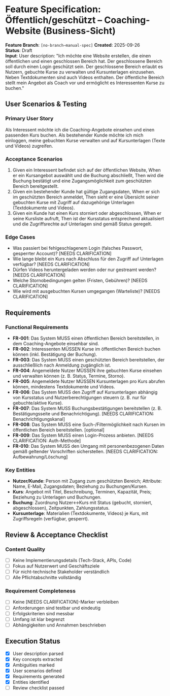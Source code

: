 # Feature Specification: Öffentlich/geschützt – Coaching-Website (Business-Sicht)

**Feature Branch**: `[no-branch—manual-spec]`
**Created**: 2025-09-26  
**Status**: Draft  
**Input**: User description: "Ich möchte eine Website erstellen, die einen öffentlichen und einen geschlossen Bereich hat. Der geschlossene Bereich soll durch einen Login geschützt sein. Der geschlossene Bereich erlaubt es Nutzern, gebuchte Kurse zu verwalten und Kursunterlagen einzusehen. Neben Textdokumenten sind auch Videos enthalten.
Der öffentliche Bereich stellt mein Angebot als Coach vor und ermöglicht es Interessenten Kurse zu buchen."

## User Scenarios & Testing

### Primary User Story

Als Interessent möchte ich die Coaching-Angebote einsehen und einen passenden Kurs buchen. Als bestehender Kunde möchte ich mich einloggen, meine gebuchten Kurse verwalten und auf Kursunterlagen (Texte und Videos) zugreifen.

### Acceptance Scenarios

1. Given ein Interessent befindet sich auf der öffentlichen Website, When er ein Kursangebot auswählt und die Buchung abschließt, Then wird die Buchung bestätigt und eine Zugangsmöglichkeit zum geschützten Bereich bereitgestellt.
1. Given ein bestehender Kunde hat gültige Zugangsdaten, When er sich im geschützten Bereich anmeldet, Then sieht er eine Übersicht seiner gebuchten Kurse mit Zugriff auf dazugehörige Unterlagen (Textdokumente und Videos).
1. Given ein Kunde hat einen Kurs storniert oder abgeschlossen, When er seine Kursliste aufruft, Then ist der Kursstatus entsprechend aktualisiert und die Zugriffsrechte auf Unterlagen sind gemäß Status geregelt.

### Edge Cases

- Was passiert bei fehlgeschlagenem Login (falsches Passwort, gesperrter Account)? [NEEDS CLARIFICATION]
- Wie lange bleibt ein Kurs nach Abschluss für den Zugriff auf Unterlagen verfügbar? [NEEDS CLARIFICATION]
- Dürfen Videos heruntergeladen werden oder nur gestreamt werden? [NEEDS CLARIFICATION]
- Welche Stornobedingungen gelten (Fristen, Gebühren)? [NEEDS CLARIFICATION]
- Wie wird mit ausgebuchten Kursen umgegangen (Warteliste)? [NEEDS CLARIFICATION]

## Requirements

### Functional Requirements

- **FR-001**: Das System MUSS einen öffentlichen Bereich bereitstellen, in dem Coaching-Angebote einsehbar sind.
- **FR-002**: Interessenten MÜSSEN Kurse im öffentlichen Bereich buchen können (inkl. Bestätigung der Buchung).
- **FR-003**: Das System MUSS einen geschützten Bereich bereitstellen, der ausschließlich nach Anmeldung zugänglich ist.
- **FR-004**: Angemeldete Nutzer MÜSSEN ihre gebuchten Kurse einsehen und verwalten können (z. B. Status, Termine, Storno).
- **FR-005**: Angemeldete Nutzer MÜSSEN Kursunterlagen pro Kurs abrufen können, mindestens Textdokumente und Videos.
- **FR-006**: Das System MUSS den Zugriff auf Kursunterlagen abhängig von Kursstatus und Nutzerberechtigungen steuern (z. B. nur für gebuchte/aktive Kurse).
- **FR-007**: Das System MUSS Buchungsbestätigungen bereitstellen (z. B. Bestätigungsseite und Benachrichtigung). [NEEDS CLARIFICATION: Benachrichtigungskanal]
- **FR-008**: Das System MUSS eine Such-/Filtermöglichkeit nach Kursen im öffentlichen Bereich bereitstellen. [optional]
- **FR-009**: Das System MUSS einen Login-Prozess anbieten. [NEEDS CLARIFICATION: Auth-Methode]
- **FR-010**: Das System MUSS den Umgang mit personenbezogenen Daten gemäß geltender Vorschriften sicherstellen. [NEEDS CLARIFICATION: Aufbewahrung/Löschung]

### Key Entities

- **Nutzer/Kunde**: Person mit Zugang zum geschützten Bereich; Attribute: Name, E-Mail, Zugangsdaten; Beziehung zu Buchungen/Kursen.
- **Kurs**: Angebot mit Titel, Beschreibung, Terminen, Kapazität, Preis; Beziehung zu Unterlagen und Buchungen.
- **Buchung**: Zuordnung Nutzer↔Kurs mit Status (gebucht, storniert, abgeschlossen), Zeitpunkten, Zahlungsstatus.
- **Kursunterlage**: Materialien (Textdokumente, Videos) je Kurs, mit Zugriffsregeln (verfügbar, gesperrt).

## Review & Acceptance Checklist

### Content Quality

- [ ] Keine Implementierungsdetails (Tech-Stack, APIs, Code)
- [ ] Fokus auf Nutzerwert und Geschäftsziele
- [ ] Für nicht-technische Stakeholder verständlich
- [ ] Alle Pflichtabschnitte vollständig

### Requirement Completeness

- [ ] Keine [NEEDS CLARIFICATION]-Marker verbleiben
- [ ] Anforderungen sind testbar und eindeutig
- [ ] Erfolgskriterien sind messbar
- [ ] Umfang ist klar begrenzt
- [ ] Abhängigkeiten und Annahmen beschrieben

## Execution Status

- [x] User description parsed
- [x] Key concepts extracted
- [x] Ambiguities marked
- [x] User scenarios defined
- [x] Requirements generated
- [x] Entities identified
- [ ] Review checklist passed
